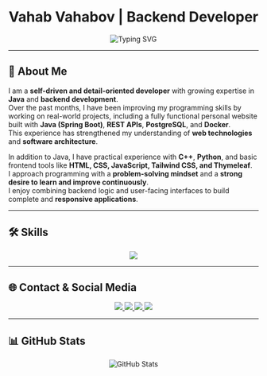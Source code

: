 <h1 align="center">Vahab Vahabov | Backend Developer</h1>

<p align="center">
  <img src="https://readme-typing-svg.herokuapp.com?font=Fira+Code&size=25&center=true&vCenter=true&width=450&lines=Robust+Backend+Systems;Modern+Web+Applications;Scalable+APIs" alt="Typing SVG" />
</p>

---

## 📖 About Me
I am a **self-driven and detail-oriented developer** with growing expertise in **Java** and **backend development**.  
Over the past months, I have been improving my programming skills by working on real-world projects, including a fully functional personal website built with **Java (Spring Boot)**, **REST APIs**, **PostgreSQL**, and **Docker**.  
This experience has strengthened my understanding of **web technologies** and **software architecture**.  

In addition to Java, I have practical experience with **C++**, **Python**, and basic frontend tools like **HTML, CSS, JavaScript, Tailwind CSS, and Thymeleaf**.  
I approach programming with a **problem-solving mindset** and a **strong desire to learn and improve continuously**.  
I enjoy combining backend logic and user-facing interfaces to build complete and **responsive applications**.  

---

## 🛠️ Skills
<p align="center">
  <img src="https://skillicons.dev/icons?i=java,spring,postgresql,docker,git,html,css,js,tailwind,cpp,python" />
</p>

---

## 🌐 Contact & Social Media
<p align="center">
  <a href="https://www.vahabvahabov.site/" target="_blank">
    <img src="https://img.shields.io/badge/Website-333333?style=for-the-badge&logo=About.me&logoColor=white" />
  </a>
  <a href="https://www.linkedin.com/in/vahab-vahabov-136680356/" target="_blank">
    <img src="https://img.shields.io/badge/LinkedIn-0077B5?style=for-the-badge&logo=linkedin&logoColor=white" />
  </a>
  <a href="https://www.instagram.com/vahabov996/" target="_blank">
    <img src="https://img.shields.io/badge/Instagram-E4405F?style=for-the-badge&logo=instagram&logoColor=white" />
  </a>
  <a href="mailto:vahabovcompany@gmail.com">
    <img src="https://img.shields.io/badge/Email-D14836?style=for-the-badge&logo=gmail&logoColor=white" />
  </a>
</p>

---

## 📊 GitHub Stats
<p align="center">
  <img src="https://github-readme-stats.vercel.app/api?username=vahabov007&show_icons=true&theme=dark" alt="GitHub Stats" />
</p>
